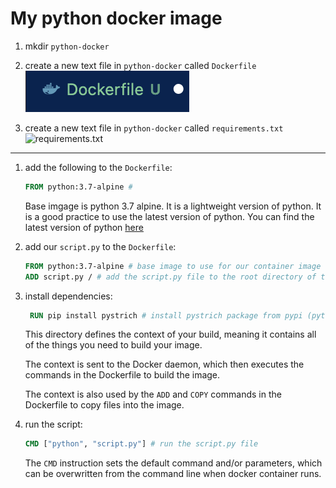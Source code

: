 # My python docker image

1. mkdir `python-docker`
1. create a new text file in `python-docker` called `Dockerfile`
   ![Dockerfile](images/dockerfile.png)

1. create a new text file in `python-docker` called `requirements.txt`
   ![requirements.txt](images/requirements.png)

---

1. add the following to the `Dockerfile`:

   ```dockerfile
   FROM python:3.7-alpine #
   ```

   Base imgage is python 3.7 alpine. It is a lightweight version of python. It is a good practice to use the latest version of python. You can find the latest version of python [here](https://hub.docker.com/_/python)

1. add our `script.py` to the `Dockerfile`:

   ```dockerfile
   FROM python:3.7-alpine # base image to use for our container image
   ADD script.py / # add the script.py file to the root directory of the container: `/`
   ```

1. install dependencies:

   ```dockerfile
    RUN pip install pystrich # install pystrich package from pypi (python package index). `pystrich` is a package that generates barcodes.
   ```

   This directory defines the context of your build, meaning it contains all of the things you need to build your image.

   The context is sent to the Docker daemon, which then executes the commands in the Dockerfile to build the image.

   The context is also used by the `ADD` and `COPY` commands in the Dockerfile to copy files into the image.

1. run the script:
   ```dockerfile
   CMD ["python", "script.py"] # run the script.py file
   ```
   The `CMD` instruction sets the default command and/or parameters, which can be overwritten from the command line when docker container runs.
